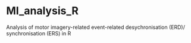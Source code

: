 # MI_analysis_R
Analysis of motor imagery-related event-related desychronisation (ERD)/ synchronisation (ERS) in R
